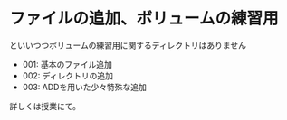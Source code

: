 # ファイルの追加、ボリュームの練習用

といいつつボリュームの練習用に関するディレクトリはありません

* 001: 基本のファイル追加
* 002: ディレクトリの追加
* 003: ADDを用いた少々特殊な追加

詳しくは授業にて。

